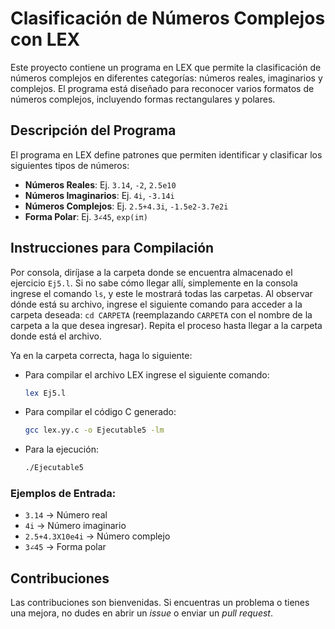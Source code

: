 
# Clasificación de Números Complejos con LEX

Este proyecto contiene un programa en LEX que permite la clasificación de números complejos en diferentes categorías: números reales, imaginarios y complejos. El programa está diseñado para reconocer varios formatos de números complejos, incluyendo formas rectangulares y polares.

## Descripción del Programa

El programa en LEX define patrones que permiten identificar y clasificar los siguientes tipos de números:

- **Números Reales**: Ej. `3.14`, `-2`, `2.5e10`
- **Números Imaginarios**: Ej. `4i`, `-3.14i`
- **Números Complejos**: Ej. `2.5+4.3i`, `-1.5e2-3.7e2i`
- **Forma Polar**: Ej. `3∠45`, `exp(iπ)`

## Instrucciones para Compilación

Por consola, diríjase a la carpeta donde se encuentra almacenado el ejercicio `Ej5.l`. Si no sabe cómo llegar allí, simplemente en la consola ingrese el comando `ls`, y este le mostrará todas las carpetas. Al observar dónde está su archivo, ingrese el siguiente comando para acceder a la carpeta deseada: `cd CARPETA` (reemplazando `CARPETA` con el nombre de la carpeta a la que desea ingresar). Repita el proceso hasta llegar a la carpeta donde está el archivo.

Ya en la carpeta correcta, haga lo siguiente:

- Para compilar el archivo LEX ingrese el siguiente comando:  
  ```bash
  lex Ej5.l
  ```

- Para compilar el código C generado:  
  ```bash
  gcc lex.yy.c -o Ejecutable5 -lm
  ```

- Para la ejecución:  
  ```bash
  ./Ejecutable5
  ```

### Ejemplos de Entrada:

- `3.14` -> Número real
- `4i` -> Número imaginario
- `2.5+4.3X10e4i` -> Número complejo
- `3∠45` -> Forma polar

## Contribuciones

Las contribuciones son bienvenidas. Si encuentras un problema o tienes una mejora, no dudes en abrir un *issue* o enviar un *pull request*.
